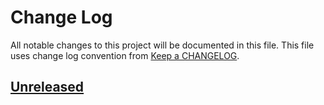 # Change Log
All notable changes to this project will be documented in this file.
This file uses change log convention from [Keep a CHANGELOG](http://keepachangelog.com).

## [Unreleased][unreleased]


[unreleased]: https://github.com/hadenlabs/ansible-role-python/compare/0.1.2...HEAD
[0.1.2]: https://github.com/hadenlabs/ansible-role-python/compare/0.1.1...0.1.2
[0.1.1]: https://github.com/hadenlabs/ansible-role-python/compare/0.1.0...0.1.1
[0.1.0]: https://github.com/hadenlabs/ansible-role-python/compare/0.0.9...0.1.0
[0.0.9]: https://github.com/hadenlabs/ansible-role-python/compare/0.0.8...0.0.9
[0.0.8]: https://github.com/hadenlabs/ansible-role-python/compare/0.0.7...0.0.8
[0.0.7]: https://github.com/hadenlabs/ansible-role-python/compare/0.0.6...0.0.7
[0.0.6]: https://github.com/hadenlabs/ansible-role-python/compare/0.0.5...0.0.6
[0.0.5]: https://github.com/hadenlabs/ansible-role-python/compare/0.0.4...0.0.5
[0.0.4]: https://github.com/hadenlabs/ansible-role-python/compare/0.0.3...0.0.4
[0.0.3]: https://github.com/hadenlabs/ansible-role-python/compare/0.0.2...0.0.3
[0.0.2]: https://github.com/hadenlabs/ansible-role-python/compare/0.0.1...0.0.2
[0.0.1]: https://github.com/hadenlabs/ansible-role-python/compare/0.0.0...0.0.1

[CHANGELOG.md]: CHANGELOG.md
[CONTRIBUTING.md]: CONTRIBUTING.md
[LICENCE.md]: LICENCE.md
[README.md]: README.md
